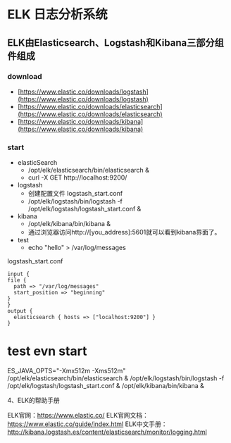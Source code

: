 #   ELK 日志分析系统 
##  ELK由Elasticsearch、Logstash和Kibana三部分组件组成

### download
*   [https://www.elastic.co/downloads/logstash](https://www.elastic.co/downloads/logstash)
*   [https://www.elastic.co/downloads/elasticsearch](https://www.elastic.co/downloads/elasticsearch)
*   [https://www.elastic.co/downloads/kibana](https://www.elastic.co/downloads/kibana)

### start
*   elasticSearch
    -  /opt/elk/elasticsearch/bin/elasticsearch &
    -  curl -X GET http://localhost:9200/
*   logstash
    -   创建配置文件 logstash_start.conf
    -   /opt/elk/logstash/bin/logstash -f /opt/elk/logstash/logstash_start.conf &
*   kibana
    -   /opt/elk/kibana/bin/kibana &
    -   通过浏览器访问http://[you_address]:5601就可以看到kibana界面了。
*   test 
    -   echo "hello" > /var/log/messages

logstash_start.conf
```
input {
file {
  path => "/var/log/messages"
  start_position => "beginning"
}
}
output {
  elasticsearch { hosts => ["localhost:9200"] }
}
``` 

#   test evn start
ES_JAVA_OPTS="-Xmx512m -Xms512m" /opt/elk/elasticsearch/bin/elasticsearch &
/opt/elk/logstash/bin/logstash -f /opt/elk/logstash/logstash_start.conf &
/opt/elk/kibana/bin/kibana &


4、ELK的帮助手册

ELK官网：https://www.elastic.co/
ELK官网文档：https://www.elastic.co/guide/index.html
ELK中文手册：http://kibana.logstash.es/content/elasticsearch/monitor/logging.html